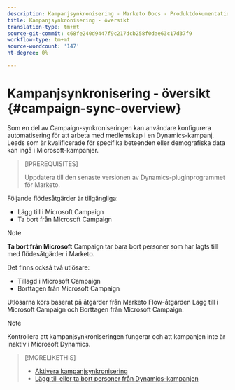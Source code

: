 ```yaml
---
description: Kampanjsynkronisering - Marketo Docs - Produktdokumentation
title: Kampanjsynkronisering - översikt
translation-type: tm+mt
source-git-commit: c68fe240d9447f9c217dcb258f0dae63c17d37f9
workflow-type: tm+mt
source-wordcount: '147'
ht-degree: 0%

---
```



# Kampanjsynkronisering - översikt {#campaign-sync-overview}

Som en del av Campaign-synkroniseringen kan användare konfigurera automatisering för att arbeta med medlemskap i en Dynamics-kampanj. Leads som är kvalificerade för specifika beteenden eller demografiska data kan ingå i Microsoft-kampanjer.

>[!PREREQUISITES]
>
>Uppdatera till den senaste versionen av Dynamics-pluginprogrammet för Marketo.

Följande flödesåtgärder är tillgängliga:

* Lägg till i Microsoft Campaign
* Ta bort från Microsoft Campaign

>[!NOTE]
>
>**Ta bort från Microsoft** Campaign tar bara bort personer som har lagts till med flödesåtgärder i Marketo.

Det finns också två utlösare:

* Tillagd i Microsoft Campaign
* Borttagen från Microsoft Campaign

Utlösarna körs baserat på åtgärder från Marketo Flow-åtgärden Lägg till i Microsoft Campaign och Borttagen från Microsoft Campaign.

>[!NOTE]
>
>Kontrollera att kampanjsynkroniseringen fungerar och att kampanjen inte är inaktiv i Microsoft Dynamics.

>[!MORELIKETHIS]
>
>* [Aktivera kampanjsynkronisering](/help/marketo/product-docs/crm-sync/microsoft-dynamics-sync/microsoft-dynamics-sync-details/enable-campaign-sync.md)
>* [Lägg till eller ta bort personer från Dynamics-kampanjen](/help/marketo/product-docs/core-marketo-concepts/smart-campaigns/microsoft-dynamics-flow-actions/add-or-remove-people-from-your-dynamics-campaign.md)

